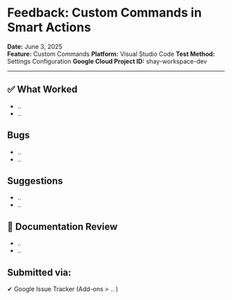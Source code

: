 # Feedback: Custom Commands in Smart Actions

**Date:** June 3, 2025  
**Feature:** Custom Commands 
**Platform:** Visual Studio Code 
**Test Method:** Settings Configuration
**Google Cloud Project ID:** shay-workspace-dev

---

## ✅ What Worked
- ..
- ..

## Bugs
- ..
- ..

## Suggestions
- ..
- ..

## 📎 Documentation Review
- ..
- ..

## Submitted via:
✔ Google Issue Tracker (Add-ons > .. )
